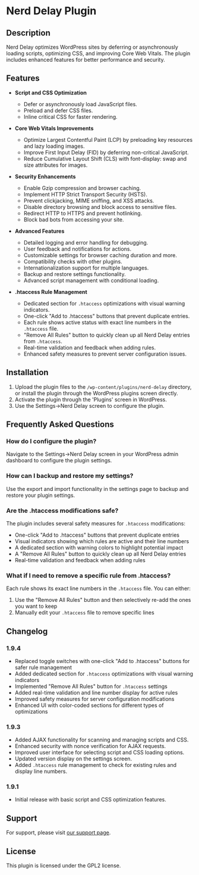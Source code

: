 # Nerd Delay Plugin

## Description

Nerd Delay optimizes WordPress sites by deferring or asynchronously loading scripts, optimizing CSS, and improving Core Web Vitals. The plugin includes enhanced features for better performance and security.

## Features

- **Script and CSS Optimization**
  - Defer or asynchronously load JavaScript files.
  - Preload and defer CSS files.
  - Inline critical CSS for faster rendering.

- **Core Web Vitals Improvements**
  - Optimize Largest Contentful Paint (LCP) by preloading key resources and lazy loading images.
  - Improve First Input Delay (FID) by deferring non-critical JavaScript.
  - Reduce Cumulative Layout Shift (CLS) with font-display: swap and size attributes for images.

- **Security Enhancements**
  - Enable Gzip compression and browser caching.
  - Implement HTTP Strict Transport Security (HSTS).
  - Prevent clickjacking, MIME sniffing, and XSS attacks.
  - Disable directory browsing and block access to sensitive files.
  - Redirect HTTP to HTTPS and prevent hotlinking.
  - Block bad bots from accessing your site.

- **Advanced Features**
  - Detailed logging and error handling for debugging.
  - User feedback and notifications for actions.
  - Customizable settings for browser caching duration and more.
  - Compatibility checks with other plugins.
  - Internationalization support for multiple languages.
  - Backup and restore settings functionality.
  - Advanced script management with conditional loading.

- **.htaccess Rule Management**
  - Dedicated section for `.htaccess` optimizations with visual warning indicators.
  - One-click "Add to .htaccess" buttons that prevent duplicate entries.
  - Each rule shows active status with exact line numbers in the `.htaccess` file.
  - "Remove All Rules" button to quickly clean up all Nerd Delay entries from `.htaccess`.
  - Real-time validation and feedback when adding rules.
  - Enhanced safety measures to prevent server configuration issues.

## Installation

1. Upload the plugin files to the `/wp-content/plugins/nerd-delay` directory, or install the plugin through the WordPress plugins screen directly.
2. Activate the plugin through the 'Plugins' screen in WordPress.
3. Use the Settings->Nerd Delay screen to configure the plugin.

## Frequently Asked Questions

### How do I configure the plugin?

Navigate to the Settings->Nerd Delay screen in your WordPress admin dashboard to configure the plugin settings.

### How can I backup and restore my settings?

Use the export and import functionality in the settings page to backup and restore your plugin settings.

### Are the .htaccess modifications safe?

The plugin includes several safety measures for `.htaccess` modifications:
- One-click "Add to .htaccess" buttons that prevent duplicate entries
- Visual indicators showing which rules are active and their line numbers
- A dedicated section with warning colors to highlight potential impact
- A "Remove All Rules" button to quickly clean up all Nerd Delay entries
- Real-time validation and feedback when adding rules

### What if I need to remove a specific rule from .htaccess?

Each rule shows its exact line numbers in the `.htaccess` file. You can either:
1. Use the "Remove All Rules" button and then selectively re-add the ones you want to keep
2. Manually edit your `.htaccess` file to remove specific lines

## Changelog

### 1.9.4
- Replaced toggle switches with one-click "Add to .htaccess" buttons for safer rule management
- Added dedicated section for `.htaccess` optimizations with visual warning indicators
- Implemented "Remove All Rules" button for `.htaccess` settings
- Added real-time validation and line number display for active rules
- Improved safety measures for server configuration modifications
- Enhanced UI with color-coded sections for different types of optimizations

### 1.9.3
- Added AJAX functionality for scanning and managing scripts and CSS.
- Enhanced security with nonce verification for AJAX requests.
- Improved user interface for selecting script and CSS loading options.
- Updated version display on the settings screen.
- Added `.htaccess` rule management to check for existing rules and display line numbers.

### 1.9.1
- Initial release with basic script and CSS optimization features.

## Support

For support, please visit [our support page](https://narcolepticnerd.com/support).

## License

This plugin is licensed under the GPL2 license.